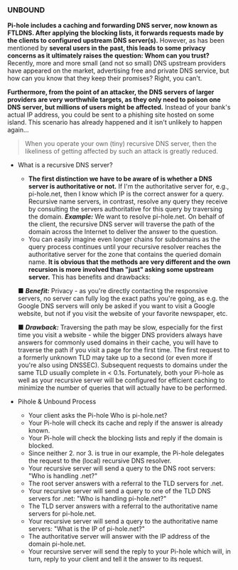 ### UNBOUND

**Pi-hole includes a caching and forwarding DNS server, now known as FTLDNS. After applying the blocking lists, it forwards requests made by the clients to configured upstream DNS server(s).** However, as has been mentioned by **several users in the past, this leads to some privacy concerns as it ultimately raises the question: Whom can you trust?** Recently, more and more small (and not so small) DNS upstream providers have appeared on the market, advertising free and private DNS service, but how can you know that they keep their promises? Right, you can't.

**Furthermore, from the point of an attacker, the DNS servers of larger providers are very worthwhile targets, as they only need to poison one DNS server, but millions of users might be affected.** Instead of your bank's actual IP address, you could be sent to a phishing site hosted on some island. This scenario has already happened and it isn't unlikely to happen again...

> When you operate your own (tiny) recursive DNS server, then the likeliness of getting affected by such an attack is greatly reduced.

- What is a recursive DNS server?
  
  - **The first distinction we have to be aware of is whether a DNS server is authoritative or not.** If I'm the authoritative server for, e.g., pi-hole.net, then I know which IP is the correct answer for a query. Recursive name servers, in contrast, resolve any query they receive by consulting the servers authoritative for this query by traversing the domain. ***Example:*** We want to resolve pi-hole.net. On behalf of the client, the recursive DNS server will traverse the path of the domain across the Internet to deliver the answer to the question.
  - You can easily imagine even longer chains for subdomains as the query process continues until your recursive resolver reaches the authoritative server for the zone that contains the queried domain name. **It is obvious that the methods are very different and the own recursion is more involved than "just" asking some upstream server.** This has benefits and drawbacks:
    
  ■ ***Benefit:*** Privacy - as you're directly contacting the responsive servers, no server can fully log the exact paths you're going, as e.g. the Google DNS servers will only be asked if you want to visit a Google website, but not if you visit the website of your favorite newspaper, etc.

  ■ ***Drawback:*** Traversing the path may be slow, especially for the first time you visit a website - while the bigger DNS providers always have answers for commonly used domains in their cache, you will have to traverse the path if you visit a page for the first time. The first request to a formerly unknown TLD may take up to a second (or even more if you're also using DNSSEC). Subsequent requests to domains under the same TLD usually complete in < 0.1s. Fortunately, both your Pi-hole as well as your recursive server will be configured for efficient caching to minimize the number of queries that will actually have to be performed.

- Pihole & Unbound Process

   - Your client asks the Pi-hole Who is pi-hole.net?
   - Your Pi-hole will check its cache and reply if the answer is already known.
   - Your Pi-hole will check the blocking lists and reply if the domain is blocked.
   - Since neither 2. nor 3. is true in our example, the Pi-hole delegates the request to the (local) recursive DNS resolver.
   - Your recursive server will send a query to the DNS root servers: "Who is handling .net?"
   - The root server answers with a referral to the TLD servers for .net.
   - Your recursive server will send a query to one of the TLD DNS servers for .net: "Who is handling pi-hole.net?"
   - The TLD server answers with a referral to the authoritative name servers for pi-hole.net.
   - Your recursive server will send a query to the authoritative name servers: "What is the IP of pi-hole.net?"
   - The authoritative server will answer with the IP address of the domain pi-hole.net.
   - Your recursive server will send the reply to your Pi-hole which will, in turn, reply to your client and tell it the answer to its request.
